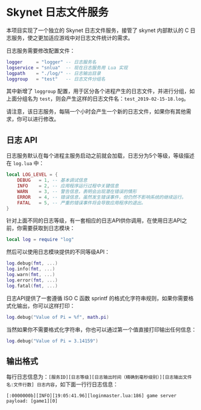 # Skynet 日志文件服务

本项目实现了一个独立的 Skynet 日志文件服务，接管了 skynet 内部默认的 C 日志服务，使之更加适应游戏中对日志文件统计的需求。

日志服务需要修改配置文件：

``` lua
logger     = "logger" -- 日志服务名
logservice = "snlua"  -- 现在日志服务用 Lua 实现
logpath    = "./log/" -- 日志输出目录
loggroup   = "test"   -- 日志文件分组名
```

其中新增了 `loggroup` 配置，用于区分各个进程产生的日志文件，并进行分组，如上面分组名为 `test`，则会产生这样的日志文件名：`test_2019-02-15-18.log`。

请注意，该日志服务，每隔一个小时会产生一个新的日志文件，如果你有其他需求，你可以进行修改。

## 日志 API

日志服务默认在每个进程主服务启动之前就会加载，日志分为5个等级，等级描述在 `log.lua` 中：

``` lua
local LOG_LEVEL = {
    DEBUG   = 1, -- 基本调试信息
    INFO    = 2, -- 应用程序运行过程中关键信息
    WARN    = 3, -- 警告信息，表明会出现潜在错误的情形
    ERROR   = 4, -- 错误信息，虽然发生错误事件，但仍然不影响系统的继续运行。
    FATAL   = 5, -- 严重的错误事件将会导致应用程序的退出。
}
```

针对上面不同的日志等级，有一套相应的日志API供你调用，在使用日志API之前，你需要获取到日志模块：

``` lua
local log = require "log"
```

然后可以使用日志模块提供的不同等级API：

``` lua
log.debug(fmt, ...)
log.info(fmt, ...)
log.warn(fmt, ...)
log.error(fmt, ...)
log.fatal(fmt, ...)
```

日志API提供了一套遵循 ISO C 函数 sprintf 的格式化字符串规则，如果你需要格式化输出，你可以这样打印：

``` lua
log.debug("Value of Pi = %f", math.pi)
```

当然如果你不需要格式化字符串，你也可以通过第一个值直接打印输出任何信息：

``` lua
log.debug("Value of Pi = 3.14159")
```

## 输出格式

每行日志信息为：`[服务ID][日志等级][日志输出时间（精确到毫秒级别）][日志输出文件名:文件行数] 日志内容`，如下面一行行日志信息：

``` shell
[:0000000b][INFO][19:05:41.96][loginmaster.lua:186] game server payload: [game1][0]
```

